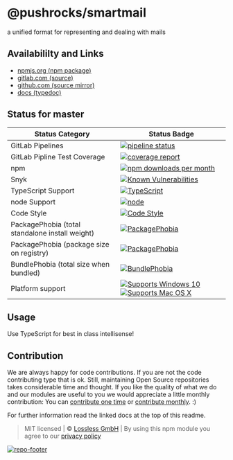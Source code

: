 # @pushrocks/smartmail
a unified format for representing and dealing with mails

## Availabililty and Links
* [npmjs.org (npm package)](https://www.npmjs.com/package/@pushrocks/smartmail)
* [gitlab.com (source)](https://gitlab.com/pushrocks/smartmail)
* [github.com (source mirror)](https://github.com/pushrocks/smartmail)
* [docs (typedoc)](https://pushrocks.gitlab.io/smartmail/)

## Status for master

Status Category | Status Badge
-- | --
GitLab Pipelines | [![pipeline status](https://gitlab.com/pushrocks/smartmail/badges/master/pipeline.svg)](https://lossless.cloud)
GitLab Pipline Test Coverage | [![coverage report](https://gitlab.com/pushrocks/smartmail/badges/master/coverage.svg)](https://lossless.cloud)
npm | [![npm downloads per month](https://badgen.net/npm/dy/@pushrocks/smartmail)](https://lossless.cloud)
Snyk | [![Known Vulnerabilities](https://badgen.net/snyk/pushrocks/smartmail)](https://lossless.cloud)
TypeScript Support | [![TypeScript](https://badgen.net/badge/TypeScript/>=%203.x/blue?icon=typescript)](https://lossless.cloud)
node Support | [![node](https://img.shields.io/badge/node->=%2010.x.x-blue.svg)](https://nodejs.org/dist/latest-v10.x/docs/api/)
Code Style | [![Code Style](https://badgen.net/badge/style/prettier/purple)](https://lossless.cloud)
PackagePhobia (total standalone install weight) | [![PackagePhobia](https://badgen.net/packagephobia/install/@pushrocks/smartmail)](https://lossless.cloud)
PackagePhobia (package size on registry) | [![PackagePhobia](https://badgen.net/packagephobia/publish/@pushrocks/smartmail)](https://lossless.cloud)
BundlePhobia (total size when bundled) | [![BundlePhobia](https://badgen.net/bundlephobia/minzip/@pushrocks/smartmail)](https://lossless.cloud)
Platform support | [![Supports Windows 10](https://badgen.net/badge/supports%20Windows%2010/yes/green?icon=windows)](https://lossless.cloud) [![Supports Mac OS X](https://badgen.net/badge/supports%20Mac%20OS%20X/yes/green?icon=apple)](https://lossless.cloud)

## Usage

Use TypeScript for best in class intellisense!

## Contribution

We are always happy for code contributions. If you are not the code contributing type that is ok. Still, maintaining Open Source repositories takes considerable time and thought. If you like the quality of what we do and our modules are useful to you we would appreciate a little monthly contribution: You can [contribute one time](https://lossless.link/contribute-onetime) or [contribute monthly](https://lossless.link/contribute). :)

For further information read the linked docs at the top of this readme.

> MIT licensed | **&copy;** [Lossless GmbH](https://lossless.gmbh)
| By using this npm module you agree to our [privacy policy](https://lossless.gmbH/privacy)

[![repo-footer](https://lossless.gitlab.io/publicrelations/repofooter.svg)](https://maintainedby.lossless.com)
